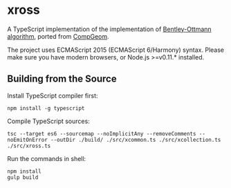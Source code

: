 # xross

A TypeScript implementation of the implementation of [Bentley-Ottmann algorithm](https://en.wikipedia.org/wiki/Bentley%E2%80%93Ottmann_algorithm#Faster_algorithms),
ported from [CompGeom](//github.com/bkiers/CompGeom/blob/master/src/main/compgeom/algorithms/BentleyOttmann.java).

The project uses ECMAScript 2015 (ECMAScript 6/Harmony) syntax. Please make sure you have modern browsers,
or Node.js >=v0.11.\* installed.

## Building from the Source

Install TypeScript compiler first:

```
npm install -g typescript
```

Compile TypeScript sources:

```
tsc --target es6 --sourcemap --noImplicitAny --removeComments --noEmitOnError --outDir ./build/ ./src/xcommon.ts ./src/xcollection.ts ./src/xross.ts
```

Run the commands in shell:

```
npm install
gulp build
```

